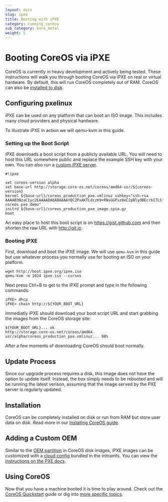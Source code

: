```yaml
---
layout: docs
slug: ipxe
title: Booting with iPXE
category: running_coreos
sub_category: bare_metal
weight: 5
---
```


# Booting CoreOS via iPXE

CoreOS is currently in heavy development and actively being tested. These instructions will walk you through booting CoreOS via iPXE on real or virtual hardware. By default, this will run CoreOS completely out of RAM. CoreOS can also be [installed to disk]({{site.url}}/docs/running-coreos/bare-metal/installing-to-disk).

## Configuring pxelinux

iPXE can be used on any platform that can boot an ISO image.
This includes many cloud providers and physical hardware.

To illustrate iPXE in action we will qemu-kvm in this guide.

### Setting up the Boot Script

iPXE downloads a boot script from a publicly available URL.
You will need to host this URL somewhere public and replace the example SSH key with your own. You can also run a [custom iPXE server](https://github.com/kelseyhightower/coreos-ipxe-server).

```
#!ipxe

set coreos-version alpha
set base-url http://storage.core-os.net/coreos/amd64-usr/${coreos-version}
kernel ${base-url}/coreos_production_pxe.vmlinuz sshkey="ssh-rsa AAAAB3NzaC1yc2EAAAADAQABAAAAYQC2PxAKTLdczK9+RNsGGPsz0eC2pBlydBEcrbI7LSfiN7Bo5hQQVjki+Xpnp8EEYKpzu6eakL8MJj3E28wT/vNklT1KyMZrXnVhtsmOtBKKG/++odpaavdW2/AU0l7RZiE= coreos pxe demo"
initrd ${base-url}/coreos_production_pxe_image.cpio.gz
boot
```

An easy place to host this boot script is on https://gist.github.com and then shorten the raw URL with http://git.io.


### Booting iPXE

First, download and boot the iPXE image.
We will use `qemu-kvm` in this guide but use whatever process you normally use for booting an ISO on your platform.

```
wget http://boot.ipxe.org/ipxe.iso
qemu-kvm -m 1024 ipxe.iso --curses
```

Next press Ctrl+B to get to the iPXE prompt and type in the following commands:

```
iPXE> dhcp
iPXE> chain http://${YOUR_BOOT_URL}
```

Immediatly iPXE should download your boot script URL and start grabbing the images from the CoreOS storage site:

```
${YOUR_BOOT_URL}... ok
http://storage.core-os.net/coreos/amd64-usr/alpha/coreos_production_pxe.vmlinuz... 98%
```

After a few moments of downloading CoreOS should boot normally.

## Update Process

Since our upgrade process requires a disk, this image does not have the option to update itself. Instead, the box simply needs to be rebooted and will be running the latest verison, assuming that the image served by the PXE server is regularly updated.

## Installation

CoreOS can be completely installed on disk or run from RAM but store user data on disk. Read more in our [Installing CoreOS guide]({{site.url}}/docs/running-coreos/bare-metal/booting-with-pxe/#installation).

## Adding a Custom OEM

Similar to the [OEM partition][oem] in CoreOS disk images, iPXE images can be customized with a [cloud config][cloud-config] bundled in the initramfs. You can view the [instructions on the PXE docs]({{site.url/docs/bare-metal/booting-with-pxe/#adding-a-custom-oem}}).

[oem]: {{site.url}}/docs/sdk-distributors/distributors/notes-for-distributors/#image-customization
[cloud-config]: {{site.url}}/docs/cluster-management/setup/cloudinit-cloud-config/

## Using CoreOS

Now that you have a machine booted it is time to play around.
Check out the [CoreOS Quickstart]({{site.url}}/docs/quickstart) guide or dig into [more specific topics]({{site.url}}/docs).
